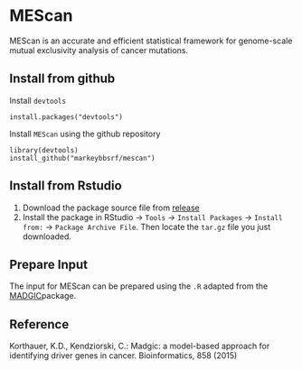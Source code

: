 # MEScan
MEScan is an accurate and efficient statistical framework for genome-scale mutual exclusivity analysis of cancer mutations.

## Install from github

Install `devtools`
```
install.packages("devtools")
```

Install `MEScan` using the github repository
```
library(devtools)
install_github("markeybbsrf/mescan")
```

## Install from Rstudio

1. Download the package source file from [release](https://github.com/MarkeyBBSRF/MEScan/releases)
1. Install the package in RStudio -> `Tools` -> `Install Packages` -> `Install from:` -> `Package Archive File`. Then locate the `tar.gz` file you just downloaded.
## Prepare Input
The input for MEScan can be prepared using the `.R` adapted from the [MADGIC](https://www.biostat.wisc.edu/kendzior/MADGiC/)package.





## Reference
Korthauer, K.D., Kendziorski, C.: Madgic: a model-based approach for identifying driver genes in cancer.
Bioinformatics, 858 (2015)
